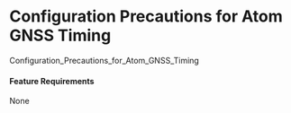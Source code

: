 Configuration Precautions for Atom GNSS Timing
==============================================

Configuration_Precautions_for_Atom_GNSS_Timing

#### Feature Requirements

None